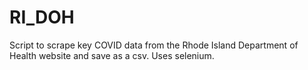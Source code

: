# RI_DOH

Script to scrape key COVID data from the Rhode Island Department of Health website and save as a csv. Uses selenium.

